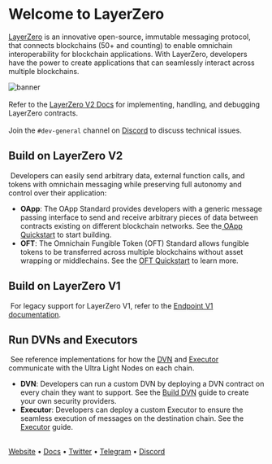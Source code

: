 # Welcome to LayerZero

[LayerZero](https://layerzero.network/) is an innovative open-source, immutable messaging protocol, that connects blockchains (50+ and counting) to enable omnichain interoperability for blockchain applications. With LayerZero, developers have the power to create applications that can seamlessly interact across multiple blockchains.

![banner](https://miro.medium.com/v2/resize:fit:1358/format:webp/0*nSEojpy03DInV0A2)
​<br></br>
Refer to the [LayerZero V2 Docs](https://docs.layerzero.network/contracts/overview) for implementing, handling, and debugging LayerZero contracts.
​<br></br>
Join the `#dev-general` channel on [Discord](https://discord-layerzero.netlify.app/discord) to discuss technical issues.
​
## Build on LayerZero V2
​
Developers can easily send arbitrary data, external function calls, and tokens with omnichain messaging while preserving full autonomy and control over their application:
​
- **OApp**: The OApp Standard provides developers with a generic message passing interface to send and receive arbitrary pieces of data between contracts existing on different blockchain networks. See the[ OApp Quickstart](https://docs.layerzero.network/contracts/oapp) to start building.
​
- **OFT**: The Omnichain Fungible Token (OFT) Standard allows fungible tokens to be transferred across multiple blockchains without asset wrapping or middlechains. See the [OFT Quickstart](https://docs.layerzero.network/contracts/oft) to learn more.
​
## Build on LayerZero V1
​
For legacy support for LayerZero V1, refer to the [Endpoint V1 documentation](https://layerzero.gitbook.io/docs/faq/what-is-layerzero-v1).
​
## Run DVNs and Executors
​
See reference implementations for how the [DVN](https://docs.layerzero.network/explore/decentralized-verifier-networks) and [Executor](https://docs.layerzero.network/explore/executors) communicate with the Ultra Light Nodes on each chain.
​
- **DVN**: Developers can run a custom DVN by deploying a DVN contract on every chain they want to support. See the [Build DVN](https://docs.layerzero.network/contracts/develop-dvn) guide to create your own security providers.
​
- **Executor**: Developers can deploy a custom Executor to ensure the seamless execution of messages on the destination chain. See the [Executor](https://docs.layerzero.network/contracts/develop-executor) guide.
​
<br></br>

[Website](https://layerzero.network/) • [Docs](https://docs.layerzero.network/) • [Twitter](https://twitter.com/LayerZero_Labs) • [Telegram](https://t.me/joinchat/VcqxYkStIDsyN2Rh) • [Discord](https://discord-layerzero.netlify.app/discord)
